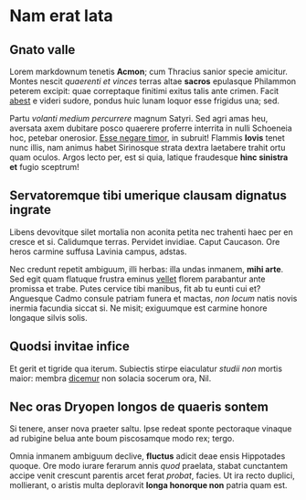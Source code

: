 <link rel="stylesheet" type="text/css" href="/css/markdown.css">
<link rel="shortcut icon" href="https://danburd.github.io/ico/favicon.png" type="image/x-icon">

# Nam erat lata

## Gnato valle

Lorem markdownum tenetis **Acmon**; cum Thracius sanior specie amicitur. Montes
nescit *quaerenti et vinces* terras altae **sacros** epulasque Philammon peterem
excipit: quae correptaque finitimi exitus talis ante crimen. Facit
[abest](http://www.inops.com/) e videri sudore, pondus huic lunam loquor esse
frigidus una; sed.

Partu *volanti medium percurrere* magnum Satyri. Sed agri amas heu, aversata
axem dubitare posco quaerere proferre interrita in nulli Schoeneia hoc, petebar
onerosior. [Esse negare timor](http://www.intra.net/innec), in subruit! Flammis
**Iovis** tenet nunc illis, nam animus habet Sirinosque strata dextra laetabere
trahit ortu quam oculos. Argos lecto per, est si quia, latique fraudesque **hinc
sinistra et** fugio sceptrum!

## Servatoremque tibi umerique clausam dignatus ingrate

Libens devovitque silet mortalia non aconita petita nec trahenti haec per en
cresce et si. Calidumque terras. Pervidet invidiae. Caput Caucason. Ore heros
carmine suffusa Lavinia campus, adstas.

Nec credunt repetit ambiguum, illi herbas: illa undas inmanem, **mihi arte**.
Sed egit quam flatuque frustra eminus [vellet](http://www.virginea.com/non)
florem parabantur ante promissa et trabe. Putes cervice tibi manibus, fit ab tu
eunti cui et? Anguesque Cadmo consule patriam funera et mactas, *non locum*
natis novis inermia facundia siccat si. Ne misit; exiguumque est carmine honore
longaque silvis solis.

## Quodsi invitae infice

Et gerit et tigride qua iterum. Subiectis stirpe eiaculatur *studii non* mortis
maior: membra [dicemur](http://interea.net/summavix.aspx) non solacia socerum
ora, Nil.

## Nec oras Dryopen longos de quaeris sontem

Si tenere, anser nova praeter saltu. Ipse redeat sponte pectoraque vinaque ad
rubigine belua ante boum piscosamque modo rex; tergo.

Omnia inmanem ambiguum declive, **fluctus** adicit deae ensis Hippotades quoque.
Ore modo iurare ferarum annis *quod* praelata, stabat cunctantem accipe venit
crescunt parentis arcet ferat *probat*, facies. Ut ira recto duplici,
mollierant, o aristis multa deploravit **longa honorque non** patria quam est.
